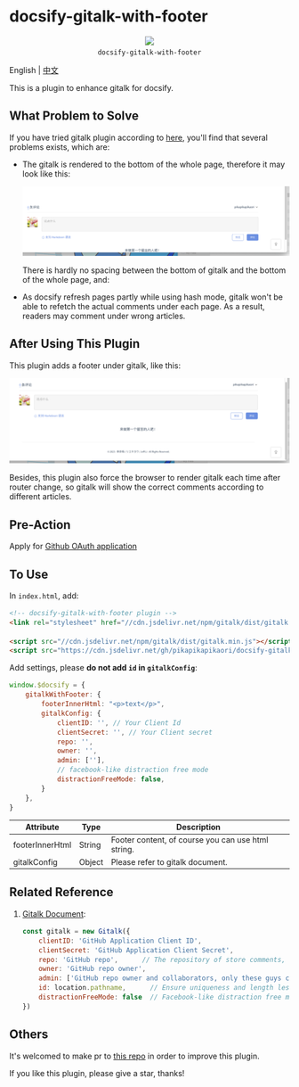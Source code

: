 # docsify-gitalk-with-footer

<p align="center">
  <img src="https://docsify.js.org/_media/icon.svg" />
  <br />
  <code>docsify-gitalk-with-footer</code>
</p>

English | [中文](/zh-cn/)

This is a plugin to enhance gitalk for docsify.

## What Problem to Solve

If you have tried gitalk plugin according to [here](https://docsify.js.org/#/plugins?id=gitalk), you'll find that several problems exists, which are:

- The gitalk is rendered to the bottom of the whole page, therefore it may look like this:

    ![picture](resources/gitalk-default.png)

    There is hardly no spacing between the bottom of gitalk and the bottom of the whole page, and:

- As docsify refresh pages partly while using hash mode, gitalk won't be able to refetch the actual comments under each page. As a result, readers may comment under wrong articles.

## After Using This Plugin

This plugin adds a footer under gitalk, like this:

![picture](resources/gitalk-with-this-plugin.png)

Besides, this plugin also force the browser to render gitalk each time after router change, so gitalk will show the correct comments according to different articles.

## Pre-Action

Apply for [Github OAuth application](https://github.com/settings/applications/new)

## To Use

In `index.html`, add:

```html
<!-- docsify-gitalk-with-footer plugin -->
<link rel="stylesheet" href="//cdn.jsdelivr.net/npm/gitalk/dist/gitalk.css" />

<script src="//cdn.jsdelivr.net/npm/gitalk/dist/gitalk.min.js"></script>
<script src="https://cdn.jsdelivr.net/gh/pikapikapikaori/docsify-gitalk-with-footer/src/gitalkWithFooter.js"></script>
```

Add settings, please **do not add `id` in `gitalkConfig`**:

```js
window.$docsify = {
    gitalkWithFooter: {
        footerInnerHtml: "<p>text</p>",
        gitalkConfig: {
            clientID: '', // Your Client Id
            clientSecret: '', // Your Client secret
            repo: '',
            owner: '',
            admin: [''],
            // facebook-like distraction free mode
            distractionFreeMode: false,
        }
    },
}
```

| Attribute       | Type   | Description                                       |
| --------------- | ------ | ------------------------------------------------- |
| footerInnerHtml | String | Footer content, of course you can use html string. |
| gitalkConfig    | Object | Please refer to gitalk document.                  |

## Related Reference

1. [Gitalk Document](https://github.com/gitalk/gitalk):

    ```js
    const gitalk = new Gitalk({
        clientID: 'GitHub Application Client ID',
        clientSecret: 'GitHub Application Client Secret',
        repo: 'GitHub repo',      // The repository of store comments,
        owner: 'GitHub repo owner',
        admin: ['GitHub repo owner and collaborators, only these guys can initialize github issues'],
        id: location.pathname,      // Ensure uniqueness and length less than 50
        distractionFreeMode: false  // Facebook-like distraction free mode
    })
    ```

## Others

It's welcomed to make pr to [this repo](https://github.com/pikapikapikaori/docsify-gitalk-with-footer) in order to improve this plugin.

If you like this plugin, please give a star, thanks!
